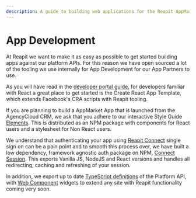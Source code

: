 ```yaml
---
description: A guide to building web applications for the Reapit AppMarket
---
```


# App Development

At Reapit we want to make it as easy as possible to get started building apps against our platform APIs. For this reason we have open sourced a lot of the tooling we use internally for App Development for our App Partners to use.

As you will have read in the [developer portal guide](../developer-portal.md), for developers familiar with React a great place to get started is the Create React App Template, which extends Facebook's CRA scripts with Reapit tooling.

If you are planning to build a AppMarket App that is launched from the AgencyCloud CRM, we ask that you adhere to our interactive Style Guide [Elements](elements.md). This is distributed as an NPM package with components for React users and a stylesheet for Non React users.

We understand that authenticating your app using [Reapit Connect](../api/reapit-connect.md) single sign on can be a pain point and to smooth this process over, we have built a low dependency, framework agnostic auth package on NPM, [Connect Session](connect-session.md). This exports Vanilla JS, NodeJS and React versions and handles all redirecting, caching and refreshing of your session. 

In addition, we export up to date [TypeScript definitions](foundations-ts-defintions.md) of the Platform API, with [Web Component](web.md) widgets to extend any site with Reapit functionality coming very soon.

